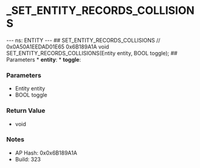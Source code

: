 # _SET_ENTITY_RECORDS_COLLISIONS

--- ns: ENTITY --- ## SET_ENTITY_RECORDS_COLLISIONS  // 0x0A50A1EEDAD01E65 0x6B189A1A void SET_ENTITY_RECORDS_COLLISIONS(Entity entity, BOOL toggle);   ## Parameters * **entity**: * **toggle**:

### Parameters
* Entity entity
* BOOL toggle

### Return Value
* void

### Notes
* AP Hash: 0x0x6B189A1A
* Build: 323

